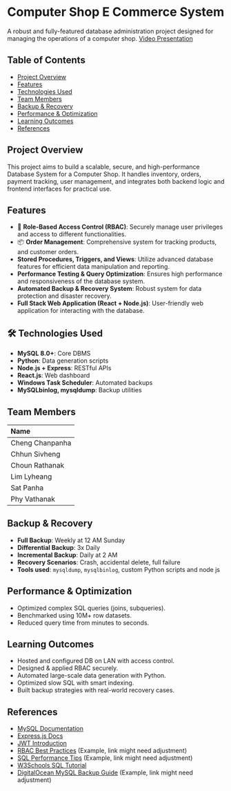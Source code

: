 # Computer Shop E Commerce System

A robust and fully-featured database administration project designed for managing the operations of a computer shop. [Video Presentation](https://www.youtube.com/watch?v=imkKAmcyXGE)

## Table of Contents

- [Project Overview](#-project-overview)
- [Features](#-features)
- [Technologies Used](#-technologies-used)
- [Team Members](#-team-members)
- [Backup & Recovery](#-backup--recovery)
- [Performance & Optimization](#-performance--optimization)
- [Learning Outcomes](#-learning-outcomes)
- [References](#-references)

## Project Overview

This project aims to build a scalable, secure, and high-performance Database System for a Computer Shop. It handles inventory, orders, payment tracking, user management, and integrates both backend logic and frontend interfaces for practical use.

## Features

- 🔐 **Role-Based Access Control (RBAC)**: Securely manage user privileges and access to different functionalities.
- 📦 **Order Management**: Comprehensive system for tracking products, and customer orders.
- **Stored Procedures, Triggers, and Views**: Utilize advanced database features for efficient data manipulation and reporting.
- **Performance Testing & Query Optimization**: Ensures high performance and responsiveness of the database system.
- **Automated Backup & Recovery System**: Robust system for data protection and disaster recovery.
- **Full Stack Web Application (React + Node.js)**: User-friendly web application for interacting with the database.

## 🛠 Technologies Used

- **MySQL 8.0+**: Core DBMS
- **Python**: Data generation scripts
- **Node.js + Express**: RESTful APIs
- **React.js**: Web dashboard
- **Windows Task Scheduler**: Automated backups
- **MySQLbinlog, mysqldump**: Backup utilities

## Team Members

| Name            |
| :-------------- |
| Cheng Chanpanha |
| Chhun Sivheng   |
| Choun Rathanak  |
| Lim Lyheang     |
| Sat Panha       |
| Phy Vathanak    |

## Backup & Recovery

- **Full Backup**: Weekly at 12 AM Sunday
- **Differential Backup**: 3x Daily
- **Incremental Backup**: Daily at 2 AM
- **Recovery Scenarios**: Crash, accidental delete, full failure
- **Tools used**: `mysqldump`, `mysqlbinlog`, custom Python scripts and node js

## Performance & Optimization

- Optimized complex SQL queries (joins, subqueries).
- Benchmarked using 10M+ row datasets.
- Reduced query time from minutes to seconds.

## Learning Outcomes

- Hosted and configured DB on LAN with access control.
- Designed & applied RBAC securely.
- Automated large-scale data generation with Python.
- Optimized slow SQL with smart indexing.
- Built backup strategies with real-world recovery cases.

## References

- [MySQL Documentation](https://dev.mysql.com/doc/)
- [Express.js Docs](https://expressjs.com/)
- [JWT Introduction](https://jwt.io/introduction/)
- [RBAC Best Practices](https://nvlpubs.nist.gov/nistpubs/srb/NIST.SP.800-162.pdf) (Example, link might need adjustment)
- [SQL Performance Tips](https://www.sqlshack.com/sql-query-performance-tuning-tips/) (Example, link might need adjustment)
- [W3Schools SQL Tutorial](https://www.w3schools.com/sql/)
- [DigitalOcean MySQL Backup Guide](https://www.digitalocean.com/community/tutorials/how-to-back-up-your-mysql-databases-on-ubuntu-20-04) (Example, link might need adjustment)
